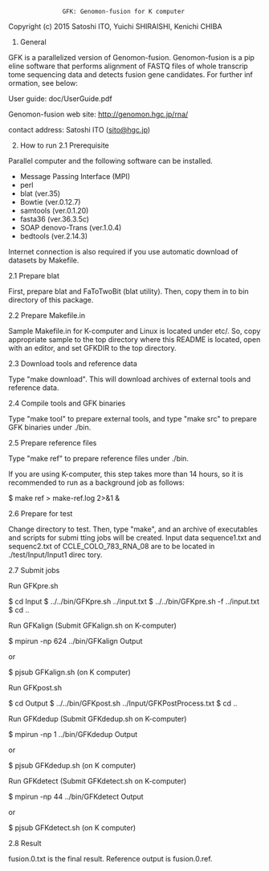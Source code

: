 ﻿                   GFK: Genomon-fusion for K computer                   

Copyright (c) 2015 Satoshi ITO, Yuichi SHIRAISHI, Kenichi CHIBA 

1. General

GFK is a parallelized version of Genomon-fusion. Genomon-fusion is a pip
eline software that performs alignment of FASTQ files of whole transcrip
tome sequencing data and detects fusion gene candidates. For further inf
ormation, see below:

  User guide:
    doc/UserGuide.pdf

  Genomon-fusion web site:
    http://genomon.hgc.jp/rna/

contact address: Satoshi ITO (sito@hgc.jp)


2. How to run
2.1 Prerequisite

  Parallel computer and the following software can be installed.

  - Message Passing Interface (MPI)
  - perl
  - blat (ver.35)
  - Bowtie (ver.0.12.7)
  - samtools (ver.0.1.20)
  - fasta36 (ver.36.3.5c)
  - SOAP denovo-Trans (ver.1.0.4)
  - bedtools (ver.2.14.3)

  Internet connection is also required if you use automatic download of 
  datasets by Makefile.


2.1 Prepare blat

  First, prepare blat and FaToTwoBit (blat utility). Then, copy them in
  to bin directory of this package.


2.2 Prepare Makefile.in 

  Sample Makefile.in for K-computer and Linux is located under etc/.
  So, copy appropriate sample to the top directory where this README is
  located, open with an editor, and set GFKDIR to the top directory.


2.3 Download tools and reference data

  Type "make download". This will download archives of external tools
  and reference data.


2.4 Compile tools and GFK binaries

  Type "make tool" to prepare external tools, and type "make src" to
  prepare GFK binaries under ./bin.


2.5 Prepare reference files

  Type "make ref" to prepare reference files under ./bin.

  If you are using K-computer, this step takes more than 14 hours, so it
  is recommended to run as a background job as follows:

  $ make ref > make-ref.log 2>&1 &


2.6 Prepare for test

  Change directory to test.
  Then, type "make", and an archive of executables and scripts for submi
  tting jobs will be created. Input data sequence1.txt and sequenc2.txt 
  of CCLE_COLO_783_RNA_08 are to be located in ./test/Input/Input1 direc
  tory.


2.7 Submit jobs

  Run GFKpre.sh

  $ cd Input
  $ ../../bin/GFKpre.sh ../input.txt
  $ ../../bin/GFKpre.sh -f ../input.txt
  $ cd ..


  Run GFKalign (Submit GFKalign.sh on K-computer)

  $ mpirun -np 624 ../bin/GFKalign Output

  or

  $ pjsub GFKalign.sh  (on K computer)


  Run GFKpost.sh

  $ cd Output
  $ ../../bin/GFKpost.sh ../Input/GFKPostProcess.txt
  $ cd ..


  Run GFKdedup (Submit GFKdedup.sh on K-computer)

  $ mpirun -np 1 ../bin/GFKdedup Output

  or

  $ pjsub GFKdedup.sh  (on K computer)


  Run GFKdetect (Submit GFKdetect.sh on K-computer)

  $ mpirun -np 44 ../bin/GFKdetect Output

  or

  $ pjsub GFKdetect.sh  (on K computer)


2.8 Result

  fusion.0.txt is the final result. Reference output is fusion.0.ref.
